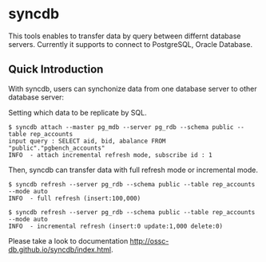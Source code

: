 syncdb
=======
This tools enables to transfer data by query between differnt database servers.
Currently it supports to connect to PostgreSQL, Oracle Database.

Quick Introduction
---
With syncdb, users can synchonize data from one database server to other database server:

Setting which data to be replicate by SQL.
````
$ syncdb attach --master pg_mdb --server pg_rdb --schema public --table rep_accounts
input query : SELECT aid, bid, abalance FROM "public"."pgbench_accounts"
INFO  - attach incremental refresh mode, subscribe id : 1
````

Then, syncdb can transfer data with full refresh mode or incremental mode.
 ````
 $ syncdb refresh --server pg_rdb --schema public --table rep_accounts --mode auto
INFO  - full refresh (insert:100,000)
````

````
$ syncdb refresh --server pg_rdb --schema public --table rep_accounts --mode auto
INFO  - incremental refresh (insert:0 update:1,000 delete:0)
````

Please take a look to documentation http://ossc-db.github.io/syncdb/index.html.


